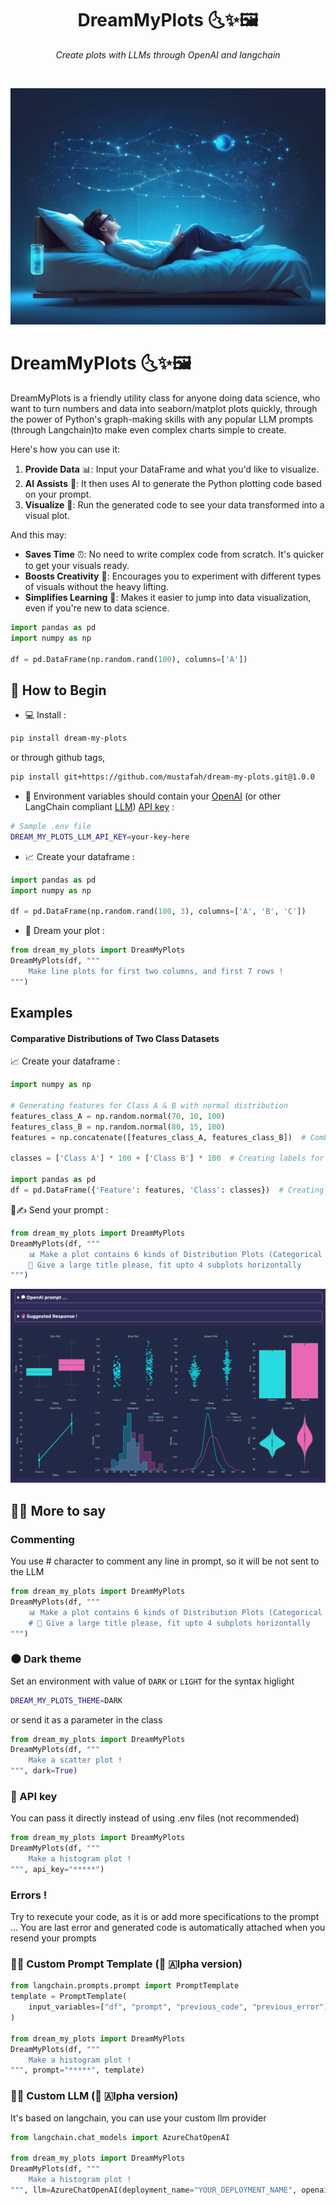 <h1 align="center">
	DreamMyPlots 🌜✨🖼️
</h1>
<p align="center">
  <em>Create plots with LLMs through OpenAI and langchain</em>
</p>
<p align="center">
  <img alt="" src="https://badge.fury.io/py/dream-my-plots.svg"/>
</p>

![1704128527248](images/README/relaxed-programmer2.jpeg)

# DreamMyPlots 🌜✨🖼️

DreamMyPlots is a friendly utility class for anyone doing data science, who want to turn numbers and data into seaborn/matplot plots quickly, through the power of Python's graph-making skills with any popular LLM prompts (through Langchain)to make even complex charts simple to create.

Here's how you can use it:

1. **Provide Data** 📊: Input your DataFrame and what you'd like to visualize.
2. **AI Assists** 🤖: It then uses AI to generate the Python plotting code based on your prompt.
3. **Visualize** 🌟: Run the generated code to see your data transformed into a visual plot.

And this may:

* **Saves Time** ⏰: No need to write complex code from scratch. It's quicker to get your visuals ready.
* **Boosts Creativity** 🎨: Encourages you to experiment with different types of visuals without the heavy lifting.
* **Simplifies Learning** 📘: Makes it easier to jump into data visualization, even if you're new to data science.

```python
import pandas as pd
import numpy as np

df = pd.DataFrame(np.random.rand(100), columns=['A'])
```

## **🌱 How to Begin**

* 💻 Install :
```bash
pip install dream-my-plots
```
or through github tags,
```bash
pip install git+https://github.com/mustafah/dream-my-plots.git@1.0.0
```

* 🔑 Environment variables should contain your [OpenAI](https://platform.openai.com/api-keys) (or other LangChain compliant [LLM](https://python.langchain.com/docs/integrations/chat/)) [API key](https://platform.openai.com/api-keys) :

```bash
# Sample .env file
DREAM_MY_PLOTS_LLM_API_KEY=your-key-here
```

* 📈 Create your dataframe :

```python
import pandas as pd
import numpy as np

df = pd.DataFrame(np.random.rand(100, 3), columns=['A', 'B', 'C'])
```

* 🎨 Dream your plot :

```python
from dream_my_plots import DreamMyPlots
DreamMyPlots(df, """
    Make line plots for first two columns, and first 7 rows !
""")
```

## Examples

#### Comparative Distributions of Two Class Datasets

📈 Create your dataframe :

```python
import numpy as np

# Generating features for Class A & B with normal distribution
features_class_A = np.random.normal(70, 10, 100)
features_class_B = np.random.normal(80, 15, 100)
features = np.concatenate([features_class_A, features_class_B])  # Combining Class A and B features

classes = ['Class A'] * 100 + ['Class B'] * 100  # Creating labels for the classes

import pandas as pd
df = pd.DataFrame({'Feature': features, 'Class': classes})  # Creating DataFrame with features and class labels
```

🌟✍️ Send your prompt :

```python
from dream_my_plots import DreamMyPlots
DreamMyPlots(df, """
    📊 Make a plot contains 6 kinds of Distribution Plots (Categorical and Continuous Distribution plots)
    🎨 Give a large title please, fit upto 4 subplots horizontally
""")
```

![1704134704077](images/README/two-class-datasets.gif)

## 💬✨ More to say

### Commenting

You use # character to comment any line in prompt, so it will be not sent to the LLM

```python
from dream_my_plots import DreamMyPlots
DreamMyPlots(df, """
    📊 Make a plot contains 6 kinds of Distribution Plots (Categorical and Continuous Distribution plots)
    # 🎨 Give a large title please, fit upto 4 subplots horizontally
""")
```

### 🌑 Dark theme

Set an environment with value of `DARK` or `LIGHT` for the syntax higlight

```bash
DREAM_MY_PLOTS_THEME=DARK
```

or send it as a parameter in the class

```python
from dream_my_plots import DreamMyPlots
DreamMyPlots(df, """
    Make a scatter plot !
""", dark=True)
```

### 🔑 API key

You can pass it directly instead of using .env files (not recommended)

```python
from dream_my_plots import DreamMyPlots
DreamMyPlots(df, """
    Make a histogram plot !
""", api_key="*****")
```

### Errors !

Try to rexecute your code, as it is or add more specifications to the prompt ... You are last error and generated code is automatically attached when you resend your prompts

### 📝🔧 Custom Prompt Template (🌱 🇦lpha version)

```python
from langchain.prompts.prompt import PromptTemplate
template = PromptTemplate(
    input_variables=["df", "prompt", "previous_code", "previous_error"], template="your custom template content"
)

from dream_my_plots import DreamMyPlots
DreamMyPlots(df, """
    Make a histogram plot !
""", prompt="*****", template)
```

### 💬🔧 Custom LLM (🌱 🇦lpha version)

It's based on langchain, you can use your custom llm provider

```python
from langchain.chat_models import AzureChatOpenAI

from dream_my_plots import DreamMyPlots
DreamMyPlots(df, """
    Make a histogram plot !
""", llm=AzureChatOpenAI(deployment_name="YOUR_DEPLOYMENT_NAME", openai_api_version="2023-05-15", openai_api_key=openai_api_key, ...))
```
